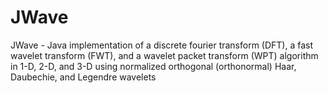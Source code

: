 JWave
=====

JWave - Java implementation of a discrete fourier transform (DFT), a fast wavelet transform (FWT), and a wavelet packet transform (WPT) algorithm in 1-D, 2-D, and 3-D using normalized orthogonal (orthonormal) Haar, Daubechie, and Legendre wavelets
